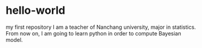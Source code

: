 # hello-world
my first repository
I am a teacher of Nanchang university, major in statistics. 
From now on, I am going to learn python in order to compute Bayesian model.
